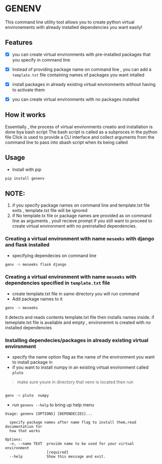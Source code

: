 # GENENV
This  command line utility tool allows you to create python virtual environements with already installed dependencies
you want easily!

## Features
- [x] you can create virtual environments with pre-installed packages that you specify in command line
- [x] Instead of providing package name on command line , you can add a `template.txt` file containing
names of packages you want intalled 
- [x] install packages in already existing virtual environments without having to activate them
- [x] you can create virtual environments with no packages installed 


## How it works 
Essentially , the process of virtual environments creatio and installation is done bya bash script
The bash script is called as a subproces in the python file
Click is used to provide a CLI interface  and collect arguments from the command line to pass into sbash script when 
its being called

## Usage

- Install with pip
```bash
pip install genenv

```
## NOTE:
1. if you specify package names on command line and template.txt file exits ,  template.txt file will be ignored
2. if  No template.tx file or package names are provided as on command line as arguments , youll recieve prompt if you still
want to proceed to create virtual environment with no preinstalled dependencies.



### Creating a virtual environment with name `meseeks` with django and flask installed 
- specifying dependecies on command line
```bash
genv -n meseeks flask django
```


### Creating a virtual environment with name `meseeks` with dependencies specified in `template.txt` file
- create template.txt file in same directory you will run command
- Add package names to it
```bash 
genv -n meseeks 
```
it detects  and reads contents template.txt file
then installs names inside.
if temeplate.txt file is available and empty , environemnt is created with no installed dependencies


### Installing dependecies/packages in already existing virtual environment
- specify the name option flag as the name of the environment  you want to install package in
- if you want to install numpy in an existing virtual environment called `pluto`
>make sure youre in directory that venv is located then run
```bash
 
genv -n pluto  numpy
```

- run `genenv --help` to bring up help menu

```
Usage: genenv [OPTIONS] [DEPENDECIES]...

  specify package names after name flag to install them,read documentation for
  how that works

Options:
  -n, --name TEXT  provide name to be used for your virtual environment
                   [required]
  --help           Show this message and exit.
```
